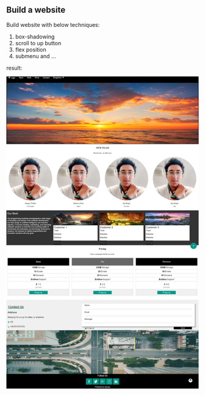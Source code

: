 ## Build a website

Build website with below techniques:

1. box-shadowing
2. scroll to up button
3. flex position
4. submenu
and  ...

result:

![my_website7](images\screencapture-127-0-0-1-5500-index-html-2024-08-08-15_06_34.png)

